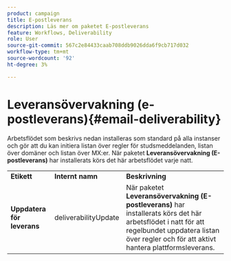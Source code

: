 ```yaml
---
product: campaign
title: E-postleverans
description: Läs mer om paketet E-postleverans
feature: Workflows, Deliverability
role: User
source-git-commit: 567c2e84433caab708ddb9026dda6f9cb717d032
workflow-type: tm+mt
source-wordcount: '92'
ht-degree: 3%

---
```



# Leveransövervakning (e-postleverans){#email-deliverability}

Arbetsflödet som beskrivs nedan installeras som standard på alla instanser och gör att du kan initiera listan över regler för studsmeddelanden, listan över domäner och listan över MX:er. När paketet **Leveransövervakning (E-postleverans)** har installerats körs det här arbetsflödet varje natt.
<table> 
 <tbody> 
  <tr> 
   <td> <strong>Etikett</strong><br /> </td> 
   <td> <strong>Internt namn</strong><br /> </td> 
   <td> <strong>Beskrivning</strong><br /> </td> 
  </tr> 
  <tr> 
   <td> <strong>Uppdatera för leverans</strong><br /> </td> 
   <td> <span class="uicontrol">deliverabilityUpdate</span> <br /> </td> 
   <td>  När paketet <strong>Leveransövervakning (E-postleverans)</strong> har installerats körs det här arbetsflödet i natt för att regelbundet uppdatera listan över regler och för att aktivt hantera plattformsleverans.<br /> </td> 
  </tr> 
 </tbody> 
</table>

